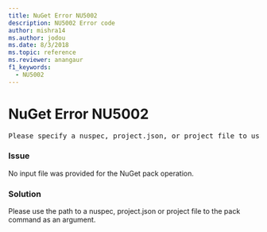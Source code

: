 ```yaml
---
title: NuGet Error NU5002
description: NU5002 Error code
author: mishra14
ms.author: jodou
ms.date: 8/3/2018
ms.topic: reference
ms.reviewer: anangaur
f1_keywords: 
  - NU5002
---
```


# NuGet Error NU5002
<pre>Please specify a nuspec, project.json, or project file to use.</pre>

### Issue

No input file was provided for the NuGet pack operation.


### Solution

Please use the path to a nuspec, project.json or project file to the pack command as an argument.

